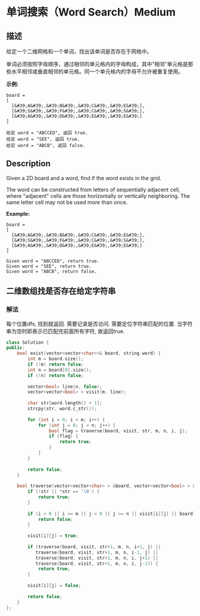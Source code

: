 # 单词搜索（Word Search）Medium
## 描述
给定一个二维网格和一个单词，找出该单词是否存在于网格中。

单词必须按照字母顺序，通过相邻的单元格内的字母构成，其中&ldquo;相邻&rdquo;单元格是那些水平相邻或垂直相邻的单元格。同一个单元格内的字母不允许被重复使用。

**示例:**
```
board =
[
  [&#39;A&#39;,&#39;B&#39;,&#39;C&#39;,&#39;E&#39;],
  [&#39;S&#39;,&#39;F&#39;,&#39;C&#39;,&#39;S&#39;],
  [&#39;A&#39;,&#39;D&#39;,&#39;E&#39;,&#39;E&#39;]
]

给定 word = "ABCCED", 返回 true.
给定 word = "SEE", 返回 true.
给定 word = "ABCB", 返回 false.
```

## Description
Given a 2D board and a word, find if the word exists in the grid.

The word can be constructed from letters of sequentially adjacent cell, where "adjacent" cells are those horizontally or vertically neighboring. The same letter cell may not be used more than once.

**Example:**
```
board =
[
  [&#39;A&#39;,&#39;B&#39;,&#39;C&#39;,&#39;E&#39;],
  [&#39;S&#39;,&#39;F&#39;,&#39;C&#39;,&#39;S&#39;],
  [&#39;A&#39;,&#39;D&#39;,&#39;E&#39;,&#39;E&#39;]
]

Given word = "ABCCED", return true.
Given word = "SEE", return true.
Given word = "ABCB", return false.
```


## 二维数组找是否存在给定字符串
### 解法
每个位置dfs, 找到就返回. 需要记录是否访问. 需要定位字符串匹配的位置. 当字符串为空时即表示已匹配完前面所有字符, 故返回true.
```c++
class Solution {
public:
    bool exist(vector<vector<char>>& board, string word) {
        int m = board.size();
        if (!m) return false;
        int n = board[0].size();
        if (!n) return false;
        
        vector<bool> line(n, false);
        vector<vector<bool> > visit(m, line);
        
        char str[word.length() + 1];
        strcpy(str, word.c_str());
        
        for (int i = 0; i < m; i++) {
            for (int j = 0; j < n; j++) {
                bool flag = traverse(board, visit, str, m, n, i, j);
                if (flag) {
                    return true;
                }
            }
        }
        
        return false;
    } 
    
    bool traverse(vector<vector<char> > &board, vector<vector<bool> > &visit, char *str, int m, int n, int i, int j) {
        if (!str || *str == '\0') {
            return true;
        }
        
        if (i < 0 || i >= m || j < 0 || j >= n || visit[i][j] || board[i][j] != str[0]) {
            return false;
        }
        
        visit[i][j] = true;
        
        if (traverse(board, visit, str+1, m, n, i+1, j) ||
           traverse(board, visit, str+1, m, n, i-1, j) ||
           traverse(board, visit, str+1, m, n, i, j+1) ||
           traverse(board, visit, str+1, m, n, i, j-1)) {
            return true;
        }
        
        visit[i][j] = false;
        
        return false;
    }
};
```